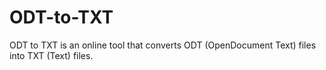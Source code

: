 # ODT-to-TXT
ODT to TXT is an online tool that converts ODT (OpenDocument Text) files into TXT (Text) files.
